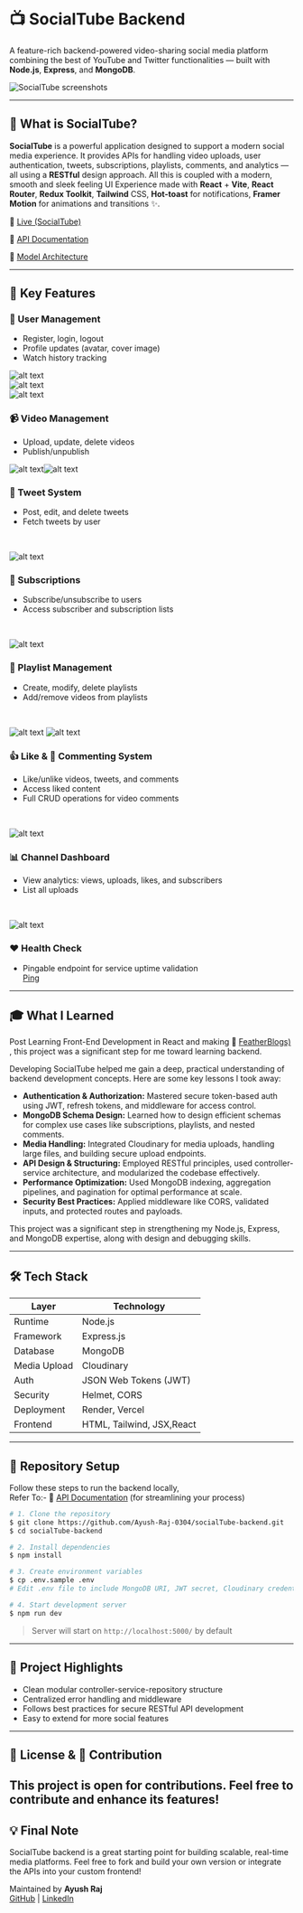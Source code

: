 # 📺 SocialTube Backend

 A feature-rich backend-powered video-sharing social media platform combining the best of YouTube and Twitter functionalities — built with **Node.js**, **Express**, and **MongoDB**.

 ![SocialTube screenshots](./screenshots/feed.png)

---

## 🌟 What is SocialTube?

**SocialTube** is a powerful application designed to support a modern social media experience. It provides APIs for handling video uploads, user authentication, tweets, subscriptions, playlists, comments, and analytics — all using a **RESTful** design approach. All this is coupled with a modern, smooth and sleek feeling UI Experience made with 
**React** + **Vite**, **React Router**, **Redux Toolkit**, **Tailwind** CSS, **Hot-toast** for notifications, **Framer Motion** for animations and transitions ✨.

 🔗 [Live (SocialTube)](https://social-tube-frontend.vercel.app)

 📁 [API Documentation](https://documenter.getpostman.com/view/43220209/2sAYkGJdwu)

 🧠 [Model Architecture](https://app.eraser.io/workspace/YtPqZ1VogxGy1jzIDkzj)

---

## 🚀 Key Features

### 👤 User Management
- Register, login, logout
- Profile updates (avatar, cover image)
- Watch history tracking <br>

 ![alt text](./screenshots/image.png)<br>![alt text](./screenshots/image-2.png)<br> ![alt text](./screenshots/image-1.png) 

### 📹 Video Management
- Upload, update, delete videos
- Publish/unpublish<br>

 ![alt text](./screenshots/image-4.png)![alt text](./screenshots/image-5.png)

### 🦅 Tweet System
- Post, edit, and delete tweets
- Fetch tweets by user
 <br>

 ![alt text](./screenshots/image-6.png)

### 🔔 Subscriptions
- Subscribe/unsubscribe to users
- Access subscriber and subscription lists
 <br>

 ![alt text](./screenshots/image-7.png)

### 📂 Playlist Management
- Create, modify, delete playlists
- Add/remove videos from playlists
<br>

 ![alt text](./screenshots/image-8.png)
 ![alt text](./screenshots/image-9.png)

### 👍 Like & 💬 Commenting System
- Like/unlike videos, tweets, and comments
- Access liked content
- Full CRUD operations for video comments
<br>

 ![alt text](./screenshots/image-10.png)

### 📊 Channel Dashboard
- View analytics: views, uploads, likes, and subscribers
- List all uploads
<br>

 ![alt text](./screenshots/image-11.png)

### ❤️ Health Check
- Pingable endpoint for service uptime validation <br>
[Ping](https://socialtube-backend.onrender.com/api/v1/healthcheck)
---

## 🎓 What I Learned
Post Learning Front-End Development in React and making 🔗 [FeatherBlogs)](https://social-tube-frontend.vercel.app) ,
this project was a significant step for me toward learning backend.

Developing SocialTube helped me gain a deep, practical understanding of backend development concepts. Here are some key lessons I took away:

- **Authentication & Authorization:** Mastered secure token-based auth using JWT, refresh tokens, and middleware for access control.
- **MongoDB Schema Design:** Learned how to design efficient schemas for complex use cases like subscriptions, playlists, and nested comments.
- **Media Handling:** Integrated Cloudinary for media uploads, handling large files, and building secure upload endpoints.
- **API Design & Structuring:** Employed RESTful principles, used controller-service architecture, and modularized the codebase effectively.
- **Performance Optimization:** Used MongoDB indexing, aggregation pipelines, and pagination for optimal performance at scale.
- **Security Best Practices:** Applied middleware like CORS, validated inputs, and protected routes and payloads.

This project was a significant step in strengthening my Node.js, Express, and MongoDB expertise, along with design and debugging skills.

---

## 🛠️ Tech Stack

| Layer        | Technology                 |
|--------------|-----------------------------|
| Runtime      | Node.js                     |
| Framework    | Express.js                  |
| Database     | MongoDB                     |
| Media Upload | Cloudinary                  |
| Auth         | JSON Web Tokens (JWT)       |
| Security     | Helmet, CORS                |
| Deployment   | Render, Vercel              |
| Frontend     | HTML, Tailwind, JSX,React   |

---

## 📁 Repository Setup

Follow these steps to run the backend locally,<br>
Refer To:- 📁 [API Documentation](https://documenter.getpostman.com/view/43220209/2sAYkGJdwu) (for streamlining your process)

```bash
# 1. Clone the repository
$ git clone https://github.com/Ayush-Raj-0304/socialTube-backend.git
$ cd socialTube-backend

# 2. Install dependencies
$ npm install

# 3. Create environment variables
$ cp .env.sample .env
# Edit .env file to include MongoDB URI, JWT secret, Cloudinary credentials, etc.

# 4. Start development server
$ npm run dev
```

> Server will start on `http://localhost:5000/` by default

---

## 📌 Project Highlights

- Clean modular controller-service-repository structure
- Centralized error handling and middleware
- Follows best practices for secure RESTful API development
- Easy to extend for more social features

---

## 📜 License & 🤝 Contribution

This project is open for contributions. Feel free to contribute and enhance its features!
---

## 💡 Final Note

SocialTube backend is a great starting point for building scalable, real-time media platforms. Feel free to fork and build your own version or integrate the APIs into your custom frontend!

Maintained by **Ayush Raj**  
[GitHub](https://github.com/Ayush-Raj-0304) | [LinkedIn](https://www.linkedin.com/in/ayush-raj-dev)

